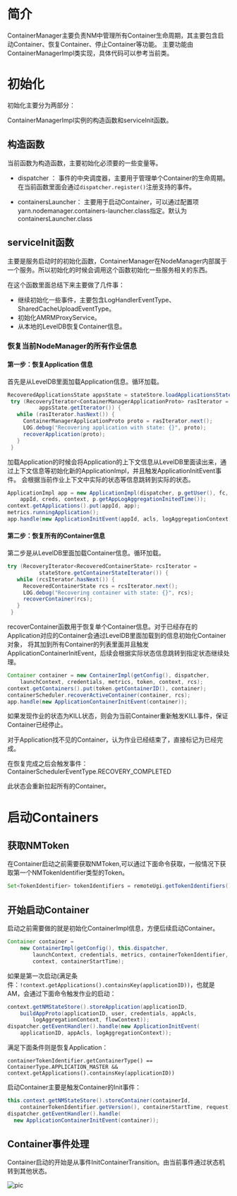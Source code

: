 
# 简介
ContainerManager主要负责NM中管理所有Container生命周期，其主要包含启动Container、恢复Container、停止Container等功能。
主要功能由ContainerManagerImpl类实现，具体代码可以参考当前类。

# 初始化

初始化主要分为两部分：

ContainerManagerImpl实例的构造函数和serviceInit函数。

## 构造函数
当前函数为构造函数，主要初始化必须要的一些变量等。

- dispatcher ： 事件的中央调度器，主要用于管理单个Container的生命周期。在当前函数里面会通过`dispatcher.register()`注册支持的事件。

- containersLauncher： 主要用于启动Container，可以通过配置项yarn.nodemanager.containers-launcher.class指定。默认为containersLauncher.class


## serviceInit函数

主要是服务启动时的初始化函数，ContainerManager在NodeManager内部属于一个服务。所以初始化的时候会调用这个函数初始化一些服务相关的东西。

在这个函数里面总结下来主要做了几件事：
- 继续初始化一些事件，主要包含LogHandlerEventType、SharedCacheUploadEventType。
- 初始化AMRMProxyService。
- 从本地的LevelDB恢复Container信息。

### 恢复当前NodeManager的所有作业信息


#### 第一步：恢复Application 信息

首先是从LevelDB里面加载Application信息。循环加载。

```java
RecoveredApplicationsState appsState = stateStore.loadApplicationsState();
 try (RecoveryIterator<ContainerManagerApplicationProto> rasIterator =
          appsState.getIterator()) {
   while (rasIterator.hasNext()) {
     ContainerManagerApplicationProto proto = rasIterator.next();
     LOG.debug("Recovering application with state: {}", proto);
     recoverApplication(proto);
   }
 }
```

加载Application的时候会将Application的上下文信息从LevelDB里面读出来，通过上下文信息等初始化新的ApplicationImpl，并且触发ApplicationInitEvent事件。
会根据当前作业上下文中实际的状态等信息跳转到实际的状态。

```java
ApplicationImpl app = new ApplicationImpl(dispatcher, p.getUser(), fc,
    appId, creds, context, p.getAppLogAggregationInitedTime());
context.getApplications().put(appId, app);
metrics.runningApplication();
app.handle(new ApplicationInitEvent(appId, acls, logAggregationContext));
```

#### 第二步：恢复所有的Container信息

第二步是从LevelDB里面加载Container信息。循环加载。

```java
try (RecoveryIterator<RecoveredContainerState> rcsIterator =
          stateStore.getContainerStateIterator()) {
   while (rcsIterator.hasNext()) {
     RecoveredContainerState rcs = rcsIterator.next();
     LOG.debug("Recovering container with state: {}", rcs);
     recoverContainer(rcs);
   }
 }
```

recoverContainer函数用于恢复单个Container信息。对于已经存在的Application对应的Container会通过LevelDB里面加载到的信息初始化Container对象，
将其加到所有Container的列表里面并且触发ApplicationContainerInitEvent，后续会根据实际状态信息跳转到指定状态继续处理。

```java
Container container = new ContainerImpl(getConfig(), dispatcher,
    launchContext, credentials, metrics, token, context, rcs);
context.getContainers().put(token.getContainerID(), container);
containerScheduler.recoverActiveContainer(container, rcs);
app.handle(new ApplicationContainerInitEvent(container));
```

如果发现作业的状态为KILL状态，则会为当前Container重新触发KILL事件，保证Container已经停止。

对于Application找不见的Container，认为作业已经结束了，直接标记为已经完成。


在恢复完成之后会触发事件： ContainerSchedulerEventType.RECOVERY_COMPLETED

此状态会重新拉起所有的Container。


# 启动Containers 

## 获取NMToken

在Container启动之前需要获取NMToken,可以通过下面命令获取，一般情况下获取第一个NMTokenIdentifier类型的Token。

```java
Set<TokenIdentifier> tokenIdentifiers = remoteUgi.getTokenIdentifiers();
```

## 开始启动Container 

启动之前需要做的就是初始化ContainerImpl信息，方便后续启动Container。

```java
Container container =
    new ContainerImpl(getConfig(), this.dispatcher,
        launchContext, credentials, metrics, containerTokenIdentifier,
        context, containerStartTime);

```

如果是第一次启动(满足条件：`!context.getApplications().containsKey(applicationID))`，也就是AM，会通过下面命令触发作业的启动：

```java
context.getNMStateStore().storeApplication(applicationID,
    buildAppProto(applicationID, user, credentials, appAcls,
        logAggregationContext, flowContext));
dispatcher.getEventHandler().handle(new ApplicationInitEvent(
    applicationID, appAcls, logAggregationContext));
```

满足下面条件则是恢复Application：

`containerTokenIdentifier.getContainerType() == ContainerType.APPLICATION_MASTER && context.getApplications().containsKey(applicationID))`

启动Container主要是触发Container的Init事件：

```java
this.context.getNMStateStore().storeContainer(containerId,
    containerTokenIdentifier.getVersion(), containerStartTime, request);
dispatcher.getEventHandler().handle(
  new ApplicationContainerInitEvent(container));
```

## Container事件处理

Container启动的开始是从事件InitContainerTransition。由当前事件通过状态机转到其他状态。


![pic](https://pan.zeekling/zeekling/hadoop/yarn/2024-08-04_17-35.png)



